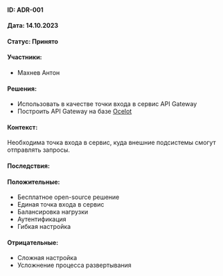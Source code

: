 #### ID: ADR-001

#### Дата: 14.10.2023

#### Статус: Принято

#### Участники:
* Махнев Антон

#### Решения:
* Использовать в качестве точки входа в сервис API Gateway
* Построить API Gateway на базе [Ocelot](https://github.com/ThreeMammals/Ocelot)

#### Контекст:
Необходима точка входа в сервис, куда внешние подсистемы смогут отправлять запросы.

#### Последствия:

#### Положительные:
* Бесплатное open-source решение
* Единая точка входа в сервис
* Балансировка нагрузки
* Аутентификация
* Гибкая настройка

#### Отрицательные:
* Сложная настройка
* Усложнение процесса развертывания